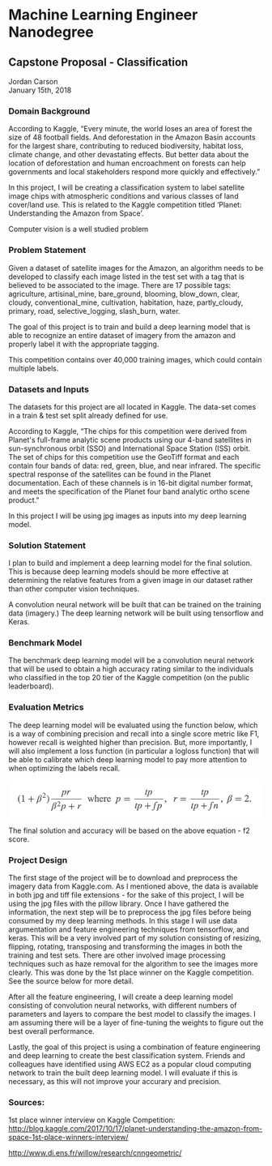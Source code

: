 # Machine Learning Engineer Nanodegree

## Capstone Proposal - Classification
Jordan Carson  
January 15th, 2018


### Domain Background
According to Kaggle, “Every minute, the world loses an area of forest the size of 48 football fields. And deforestation in the Amazon Basin accounts for the largest share, contributing to reduced biodiversity, habitat loss, climate change, and other devastating effects. But better data about the location of deforestation and human encroachment on forests can help governments and local stakeholders respond more quickly and effectively.”

In this project, I will be creating a classification system to label satellite image chips with atmospheric conditions and various classes of land cover/land use. This is related to the Kaggle competition titled ‘Planet: Understanding the Amazon from Space’.

Computer vision is a well studied problem

### Problem Statement

Given a dataset of satellite images for the Amazon, an algorithm needs to be developed to classify each image listed in the test set with a tag that is believed to be associated to the image. There are 17 possible tags: agriculture, artisinal_mine, bare_ground, blooming, blow_down, clear, cloudy, conventional_mine, cultivation, habitation, haze, partly_cloudy, primary, road, selective_logging, slash_burn, water. 

The goal of this project is to train and build a deep learning model that is able to recognize an entire dataset of imagery from the amazon and properly label it with the appropriate tagging. 

This competition contains over 40,000 training images, which could contain multiple labels.

### Datasets and Inputs

The datasets for this project are all located in Kaggle. The data-set comes in a train & test set split already defined for use. 

According to Kaggle, “The chips for this competition were derived from Planet's full-frame analytic scene products using our 4-band satellites in sun-synchronous orbit (SSO) and International Space Station (ISS) orbit. The set of chips for this competition use the GeoTiff format and each contain four bands of data: red, green, blue, and near infrared. The specific spectral response of the satellites can be found in the Planet documentation. Each of these channels is in 16-bit digital number format, and meets the specification of the Planet four band analytic ortho scene product."

In this project I will be using jpg images as inputs into my deep learning model.

### Solution Statement

I plan to build and implement a deep learning model for the final solution. This is because deep learning models should be more effective at determining the relative features from a given image in our dataset rather than other computer vision techniques. 

A convolution neural network will be built that can be trained on the training data (imagery.) The deep learning network will be built using tensorflow and Keras.


### Benchmark Model

The benchmark deep learning model will be a convolution neural network that will be used to obtain a high accuracy rating similar to the individuals who classified in the top 20 tier of the Kaggle competition (on the public leaderboard).

### Evaluation Metrics

The deep learning model will be evaluated using the function below, which is a way of combining precision and recall into a single score metric like F1, however recall is weighted higher than precision. But, more importantly, I will also implement a loss function (in particular a logloss function) that will be able to calibrate which deep learning model to pay more attention to when optimizing the labels recall.

![f2 score](img/f2.png)

The final solution and accuracy will be based on the above equation - f2 score.


### Project Design

The first stage of the project will be to download and preprocess the imagery data from Kaggle.com. As I mentioned above, the data is available in both jpg and tiff file extensions - for the sake of this project, I will be using the jpg files with the pillow library. 
Once I have gathered the information, the next step will be to preprocess the jpg files before being consumed by my deep learning methods. In this stage I will use data argumentation and feature engineering techniques from tensorflow, and keras. This will be a very involved part of my solution consisting of resizing, flipping, rotating, transposing and transforming the images in both the training and test sets. There are other involved image processing techniques such as haze removal for the algorithm to see the images more clearly. This was done by the 1st place winner on the Kaggle competition. See the source below for more detail. 

After all the feature engineering, I will create a deep learning model consisting of convolution neural networks, with different numbers of parameters and layers to compare the best model to classify the images. I am assuming there will be a layer of fine-tuning the weights to figure out the best overall performance.

Lastly, the goal of this project is using a combination of feature engineering and deep learning to create the best classification system. Friends and colleagues have identified using AWS EC2 as a popular cloud computing network to train the built deep learning model. I will evaluate if this is necessary, as this will not improve your accurary and precision.


### Sources:

1st place winner interview on Kaggle Competition:
http://blog.kaggle.com/2017/10/17/planet-understanding-the-amazon-from-space-1st-place-winners-interview/

http://www.di.ens.fr/willow/research/cnngeometric/












